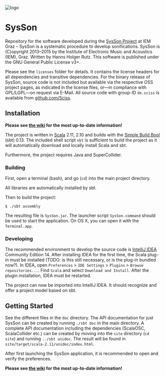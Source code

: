 ![logo](https://raw.githubusercontent.com/iem-projects/sysson/master/src/main/resources/at/iem/sysson/SysSon-Logo_web_noshadow.png)

# SysSon

Repository for the software developed during the [SysSon Project](http://sysson.kug.ac.at/) at IEM Graz &ndash; SysSon is a systematic procedure to develop sonifications. SysSon is (C)opyright 2013&ndash;2015 by the Institute of Electronic Music and Acoustics (IEM), Graz. Written by Hanns Holger Rutz. This software is published under the GNU General Public License v3+.

Please see the `licenses` folder for details. It contains the license headers for all dependencies and transitive dependencies. For the binary release of SysSon, source code is not included but available via the respective OSS project pages, as indicated in the license files, or&mdash;in compliance with GPL/LGPL&mdash;on request via E-Mail. All source code with group-ID `de.sciss` is available from [github.com/Sciss](https://github.com/Sciss).

## Installation

__Please see [the wiki](https://github.com/iem-projects/sysson/wiki) for the most up-to-date information!__

The project is written in [Scala](http://www.scala-lang.org/) 2.11, 2.10 and builds with the [Simple Build Bool](http://www.scala-sbt.org/) (sbt) 0.13. The included shell script `sbt` is sufficient to build the project as it will automatically download and locally install Scala and sbt.

Furthermore, the project requires Java and SuperCollider.

### Building

First, open a terminal (bash), and go (`cd`) into the main project directory.

All libraries are automatically installed by sbt. 

Then to build the project:

    $ ./sbt assembly

The resulting file is `SysSon.jar`. The launcher script `SysSon.command` should be used to start the application. On OS X, you can open it with the `Terminal.app`.

### Developing

The recommended environment to develop the source code is [IntelliJ IDEA](http://www.jetbrains.com/idea/download/) Community Edition 14. After installing IDEA for the first time, the Scala plug-in must be installed (TODO: is this still necessary, or is the plug-in bundled now?). In IDEA, open `Preferences` > `IDE Settings` > `Plugins` > `Browse repositories...`. Find `Scala` and select `Download and Install`. After the plugin installation, IDEA must be restarted.

The project can now be imported into IntelliJ IDEA. It should recognize and offer a project model based on sbt.

## Getting Started

See the different files in the `doc` directory. The API documentation for just SysSon can be created by running `./sbt doc` in the main directory. A complete API documentation including the dependencies (ScalaOSC, ScalaCollider etc.) can be created by moving into the `site` directory (`cd site`) and running `../sbt unidoc`. The result will be found in `site/target/scala-2.11/unidoc/index.html`.

After first launching the SysSon application, it is recommended to open and verify the preferences.

__Please see [the wiki](https://github.com/iem-projects/sysson/wiki) for the most up-to-date information!__
